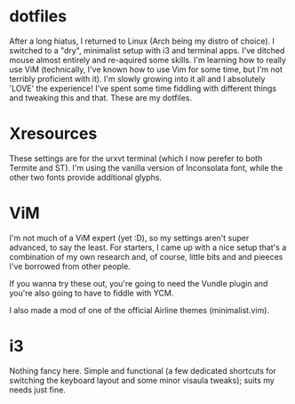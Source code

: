 # dotfiles
After a long hiatus, I returned to Linux (Arch being my distro of choice). I switched to a "dry", minimalist setup with i3 and terminal apps. I've ditched mouse almost entirely and re-aquired some skills. I'm learning how to really use ViM (technically, I've known how to use Vim for some time, but I'm not terribly proficient with it). I'm slowly growing into it all and I absolutely 'LOVE' the experience! I've spent some time fiddling with different things and tweaking this and that. These are my dotfiles.

# Xresources
These settings are for the urxvt terminal (which I now perefer to both Termite and ST). I'm using the vanilla version of Inconsolata font, while the other two fonts provide additional glyphs.

# ViM
I'm not much of a ViM expert (yet :D), so my settings aren't super advanced, to say the least. For starters, I came up with a nice setup that's a combination of my own research and, of course, little bits and and pieeces I've borrowed from other people.

If you wanna try these out, you're going to need the Vundle plugin and you're also going to have to fiddle with YCM.

I also made a mod of one of the official Airline themes (minimalist.vim).

# i3
Nothing fancy here. Simple and functional (a few dedicated shortcuts for switching the keyboard layout and some minor visaula tweaks); suits my needs just fine.
